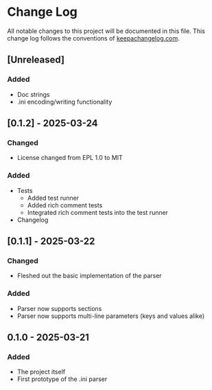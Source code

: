 # Change Log
All notable changes to this project will be documented in this file. This change log follows the conventions of [keepachangelog.com](http://keepachangelog.com/).

## [Unreleased]
### Added
- Doc strings
- .ini encoding/writing functionality

## [0.1.2] - 2025-03-24
### Changed
- License changed from EPL 1.0 to MIT
### Added
- Tests
    - Added test runner
    - Added rich comment tests
    - Integrated rich comment tests into the test runner
- Changelog

## [0.1.1] - 2025-03-22
### Changed
- Fleshed out the basic implementation of the parser
### Added
- Parser now supports sections
- Parser now supports multi-line parameters (keys and values alike)

## 0.1.0 - 2025-03-21
### Added
- The project itself
- First prototype of the .ini parser
